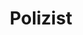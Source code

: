 ---
title: Polizist
translate: поліцейський
part_of_speech: nomen
artikel: der
tags:
  - Polizei
  - nomen
  - shortcuts
plural: Polizisten
plural_rule: -en
---